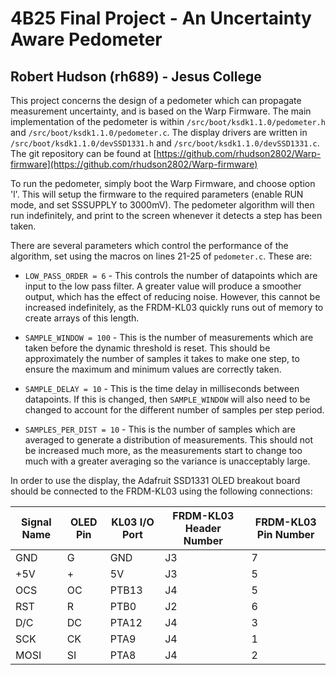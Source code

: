 # 4B25 Final Project - An Uncertainty Aware Pedometer
## Robert Hudson (rh689) - Jesus College

This project concerns the design of a pedometer which can propagate measurement uncertainty, and is based on the Warp Firmware. The main implementation of the pedometer is within `/src/boot/ksdk1.1.0/pedometer.h` and `/src/boot/ksdk1.1.0/pedometer.c`. The display drivers are written in `/src/boot/ksdk1.1.0/devSSD1331.h` and `/src/boot/ksdk1.1.0/devSSD1331.c`. The git repository can be found at [https://github.com/rhudson2802/Warp-firmware](https://github.com/rhudson2802/Warp-firmware)

To run the pedometer, simply boot the Warp Firmware, and choose option 'l'. This will setup the firmware to the required parameters (enable RUN mode, and set SSSUPPLY to 3000mV). The pedometer algorithm will then run indefinitely, and print to the screen whenever it detects a step has been taken.

There are several parameters which control the performance of the algorithm, set using the macros on lines 21-25 of `pedometer.c`. These are:

- `LOW_PASS_ORDER = 6` - This controls the number of datapoints which are input to the low pass filter. A greater value will produce a smoother output, which has the effect of reducing noise. However, this cannot be increased indefinitely, as the FRDM-KL03 quickly runs out of memory to create arrays of this length.

- `SAMPLE_WINDOW = 100` - This is the number of measurements which are taken before the dynamic threshold is reset. This should be approximately the number of samples it takes to make one step, to ensure the maximum and minimum values are correctly taken.

- `SAMPLE_DELAY = 10` - This is the time delay in milliseconds between datapoints. If this is changed, then `SAMPLE_WINDOW` will also need to be changed to account for the different number of samples per step period.

- `SAMPLES_PER_DIST = 10` - This is the number of samples which are averaged to generate a distribution of measurements. This should not be increased much more, as the measurements start to change too much with a greater averaging so the variance is unacceptably large.

In order to use the display, the Adafruit SSD1331 OLED breakout board should be connected to the FRDM-KL03 using the following connections:

| Signal Name | OLED Pin | KL03 I/O Port | FRDM-KL03 Header Number | FRDM-KL03 Pin Number |
|-------------|----------|---------------|-------------------------|----------------------|
| GND         | G        | GND           | J3                      | 7                    |
| +5V         | +        | 5V            | J3                      | 5                    |
| OCS         | OC       | PTB13         | J4                      | 5                    |
| RST         | R        | PTB0          | J2                      | 6                    |
| D/C         | DC       | PTA12         | J4                      | 3                    |
| SCK         | CK       | PTA9          | J4                      | 1                    |
| MOSI        | SI       | PTA8          | J4                      | 2                    |